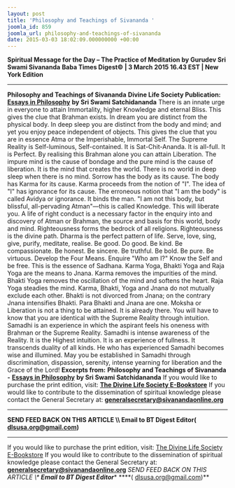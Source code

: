 ```yaml
---
layout: post
title: 'Philosophy and Teachings of Sivananda '
joomla_id: 859
joomla_url: philosophy-and-teachings-of-sivananda
date: 2015-03-03 18:02:09.000000000 +00:00
---
```

**Spiritual Message for the Day – The Practice of Meditation by Gurudev Sri Swami Sivananda**
**Baba Times Digest© | 3 March 2015 16.43 EST | New York Edition**
* * *
**Philosophy and Teachings of Sivananda**
**Divine Life Society Publication:** [**Essays in Philosophy**](http://www.dlshq.org/books/es42.htm#philo) **by Sri Swami Satchidananda**
There is an innate urge in everyone to attain Immortality, higher Knowledge and eternal Bliss. This gives the clue that Brahman exists.
In dream you are distinct from the physical body. In deep sleep you are distinct from the body and mind; and yet you enjoy peace independent of objects. This gives the clue that you are in essence Atma or the Imperishable, Immortal Self.
The Supreme Reality is Self-luminous, Self-contained. It is Sat-Chit-Ananda. It is all-full. It is Perfect. By realising this Brahman alone you can attain Liberation.
The impure mind is the cause of bondage and the pure mind is the cause of liberation. It is the mind that creates the world. There is no world in deep sleep when there is no mind.
Sorrow has the body as its cause. The body has Karma for its cause. Karma proceeds from the notion of "I". The idea of "I" has ignorance for its cause. The erroneous notion that "I am the body" is called Avidya or ignorance. It binds the man. "I am not this body, but blissful, all-pervading Atman"—this is called Knowledge. This will liberate you.
A life of right conduct is a necessary factor in the enquiry into and discovery of Atman or Brahman, the source and basis for this world, body and mind.
Righteousness forms the bedrock of all religions. Righteousness is the divine path. Dharma is the perfect pattern of life.
Serve, love, sing, give, purify, meditate, realise. Be good. Do good. Be kind. Be compassionate. Be honest. Be sincere. Be truthful. Be bold. Be pure. Be virtuous. Develop the Four Means. Enquire "Who am I?" Know the Self and be free. This is the essence of Sadhana.
Karma Yoga, Bhakti Yoga and Raja Yoga are the means to Jnana. Karma removes the impurities of the mind. Bhakti Yoga removes the oscillation of the mind and softens the heart. Raja Yoga steadies the mind. Karma, Bhakti, Yoga and Jnana do not mutually exclude each other. Bhakti is not divorced from Jnana; on the contrary Jnana intensifies Bhakti. Para Bhakti and Jnana are one.
Moksha or Liberation is not a thing to be attained. It is already there. You will have to know that you are identical with the Supreme Reality through intuition.
Samadhi is an experience in which the aspirant feels his oneness with Brahman or the Supreme Reality. Samadhi is intense awareness of the Reality. It is the Highest intuition. It is an experience of fullness. It transcends duality of all kinds. He who has experienced Samadhi becomes wise and illumined.
May you be established in Samadhi through discrimination, dispassion, serenity, intense yearning for liberation and the Grace of the Lord!
**Excerpts from:**  **Philosophy and Teachings of Sivananda -** [**Essays in Philosophy**](http://www.dlshq.org/books/es42.htm#philo) **by Sri Swami Satchidananda**
If you would like to purchase the print edition, visit: **[The Divine Life Society E-Bookstore](http://www.dlshq.org/download/download.htm)**
If you would like to contribute to the dissemination of spiritual knowledge please contact the General Secretary at: [](mailto:%20%3Cscript%20type=%27text/javascript%27%3E%20%3C%21--%20var%20prefix%20=%20%27ma%27%20+%20%27il%27%20+%20%27to%27;%20var%20path%20=%20%27hr%27%20+%20%27ef%27%20+%20%27=%27;%20var%20addy57016%20=%20%27generalsecretary%27%20+%20%27@%27;%20addy57016%20=%20addy57016%20+%20%27sivanandaonline%27%20+%20%27.%27%20+%20%27org%27;%20document.write%28%27%3Ca%20%27%20+%20path%20+%20%27%5C%27%27%20+%20prefix%20+%20%27:%27%20+%20addy57016%20+%20%27%5C%27%3E%27%29;%20document.write%28addy57016%29;%20document.write%28%27%3C%5C/a%3E%27%29;%20//--%3E%5Cn%20%3C/script%3E%3Cscript%20type=%27text/javascript%27%3E%20%3C%21--%20document.write%28%27%3Cspan%20style=%5C%27display:%20none;%5C%27%3E%27%29;%20//--%3E%20%3C/script%3EThis%20email%20address%20is%20being%20protected%20from%20spambots.%20You%20need%20JavaScript%20enabled%20to%20view%20it.%20%3Cscript%20type=%27text/javascript%27%3E%20%3C%21--%20document.write%28%27%3C/%27%29;%20document.write%28%27span%3E%27%29;%20//--%3E%20%3C/script%3E?subject=Contribution%20to%20Dissemination%20of%20Spiritual%20Knowledge) **generalsecretary@sivanandaonline.org**
****
**SEND FEED BACK ON THIS ARTICLE \\\ Email to BT Digest Editor[](mailto:%20%3Cscript%20type=%27text/javascript%27%3E%20%3C%21--%20var%20prefix%20=%20%27ma%27%20+%20%27il%27%20+%20%27to%27;%20var%20path%20=%20%27hr%27%20+%20%27ef%27%20+%20%27=%27;%20var%20addy72654%20=%20%27dlsusa.org%27%20+%20%27@%27;%20addy72654%20=%20addy72654%20+%20%27gmail%27%20+%20%27.%27%20+%20%27com%27;%20document.write%28%27%3Ca%20%27%20+%20path%20+%20%27%5C%27%27%20+%20prefix%20+%20%27:%27%20+%20addy72654%20+%20%27%5C%27%3E%27%29;%20document.write%28addy72654%29;%20document.write%28%27%3C%5C/a%3E%27%29;%20//--%3E%5Cn%20%3C/script%3E%3Cscript%20type=%27text/javascript%27%3E%20%3C%21--%20document.write%28%27%3Cspan%20style=%5C%27display:%20none;%5C%27%3E%27%29;%20//--%3E%20%3C/script%3EThis%20email%20address%20is%20being%20protected%20from%20spambots.%20You%20need%20JavaScript%20enabled%20to%20view%20it.%20%3Cscript%20type=%27text/javascript%27%3E%20%3C%21--%20document.write%28%27%3C/%27%29;%20document.write%28%27span%3E%27%29;%20//--%3E%20%3C/script%3E?subject=DLS%20Posts)( [dlsusa.org@gmail.com](mailto:dlsusa.org@gmail.com))**
* * *
  
If you would like to purchase the print edition, visit: [The Divine Life Society E-Bookstore](http://www.dlshq.org/download/download.htm)
If you would like to contribute to the dissemination of spiritual knowledge please contact the General Secretary at: **[generalsecretary@sivanandaonline.org](mailto:generalsecretary@sivanandaonline.org)**
**SEND FEED BACK ON THIS ARTICLE \\\**  **Email to BT Digest Editor**** [](mailto:%20%3Cscript%20type=%27text/javascript%27%3E%20%3C%21--%20var%20prefix%20=%20%27ma%27%20+%20%27il%27%20+%20%27to%27;%20var%20path%20=%20%27hr%27%20+%20%27ef%27%20+%20%27=%27;%20var%20addy72654%20=%20%27dlsusa.org%27%20+%20%27@%27;%20addy72654%20=%20addy72654%20+%20%27gmail%27%20+%20%27.%27%20+%20%27com%27;%20document.write%28%27%3Ca%20%27%20+%20path%20+%20%27%5C%27%27%20+%20prefix%20+%20%27:%27%20+%20addy72654%20+%20%27%5C%27%3E%27%29;%20document.write%28addy72654%29;%20document.write%28%27%3C%5C/a%3E%27%29;%20//--%3E%5Cn%20%3C/script%3E%3Cscript%20type=%27text/javascript%27%3E%20%3C%21--%20document.write%28%27%3Cspan%20style=%5C%27display:%20none;%5C%27%3E%27%29;%20//--%3E%20%3C/script%3EThis%20email%20address%20is%20being%20protected%20from%20spambots.%20You%20need%20JavaScript%20enabled%20to%20view%20it.%20%3Cscript%20type=%27text/javascript%27%3E%20%3C%21--%20document.write%28%27%3C/%27%29;%20document.write%28%27span%3E%27%29;%20//--%3E%20%3C/script%3E?subject=DLS%20Posts)****( [dlsusa.org@gmail.com](mailto:dlsusa.org@gmail.com))**  
